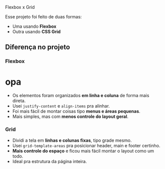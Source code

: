 Flexbox x Grid

Esse projeto foi feito de duas formas:

- Uma usando **Flexbox**
- Outra usando **CSS Grid**

##  Diferença no projeto

### Flexbox
# opa

- Os elementos foram organizados **em linha e coluna** de forma mais direta.
- Usei `justify-content` e `align-items` pra alinhar.
- Foi mais fácil de montar coisas tipo **menus e áreas pequenas**.
- Mais simples, mas com **menos controle do layout geral**.

### Grid

- Dividi a tela em **linhas e colunas fixas**, tipo grade mesmo.
- Usei `grid-template-areas` pra posicionar header, main e footer certinho.
- **Mais controle do espaço** e ficou mais fácil montar o layout como um todo.
- Ideal pra estrutura da página inteira.


